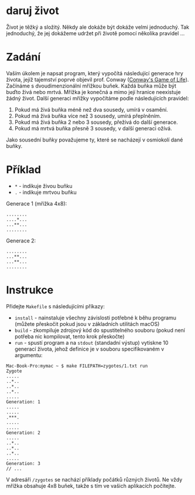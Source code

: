 # daruj život

Život je těžký a složitý. Někdy ale dokáže být dokáže velmi jednoduchý. Tak jednoduchý, že jej dokážeme udržet při životě pomocí několika pravidel ...

# Zadání

Vaším úkolem je napsat program, který vypočítá následující generace hry života, jejíž tajemství poprvé objevil prof. Conway ([Conway's Game of Life](https://en.wikipedia.org/wiki/Conway%27s_Game_of_Life)). Začínáme s dvoudimenzionální mřížkou buňek. Každá buňka může být buďto živá nebo mrtvá. Mřížka je konečná a mimo její hranice neexistuje žádný život. Další generaci mřížky vypočítáme podle následujících pravidel:

1. Pokud má živá buňka méně než dva sousedy, umírá v osamění.
2. Pokud má živá buňka více než 3 sousedy, umírá přeplněním.
3. Pokud má živá buňka 2 nebo 3 sousedy, přežívá do další generace.
4. Pokud má mrtvá buňka přesně 3 sousedy, v další generaci ožívá.

Jako sousední buňky považujeme ty, které se nacházejí v osmiokolí dané buňky.

# Příklad

- `*` - indikuje živou buňku
- `.` - indikuje mrtvou buňku

Generace 1 (mřížka 4x8):
```
........
....*...
...**...
........
```
Generace 2:
```
........
...**...
...**...
........
```

# Instrukce

Přidejte `Makefile` s následujícími příkazy:
- `install` - nainstaluje všechny závislosti potřebné k běhu programu (můžete přeskočit pokud jsou v základních utilitách macOS)
- `build` - zkompiluje zdrojový kód do spustitelného souboru (pokud není potřeba nic kompilovat, tento krok přeskočte)
- `run` - spustí program a na `stdout` (standadní výstup) vytiskne 10 generací života, jehož definice je v souboru specifikovaném v argumentu:

```
Mac-Book-Pro:mymac ~ $ make FILEPATH=zygotes/1.txt run
Zygote
.....
..*..
..*..
..*..
.....
Generation: 1
.....
.....
.***.
.....
.....
Generation: 2
.....
..*..
..*..
..*..
.....
Generation: 3
// ...

```

V adresáři `/zygotes` se nachází příklady počátků různých životů. Ne vždy mřížka obsahuje 4x8 buňek, takže s tím ve vašich aplikacích počítejte.
